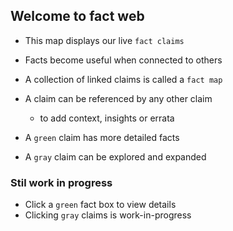 ## Welcome to fact web

- This map displays our live `fact claims`
- Facts become useful when connected to others 
- A collection of linked claims is called a `fact map`


- A claim can be referenced by any other claim
    - to add context, insights or errata
- A `green` claim has more detailed facts
- A `gray` claim can be explored and expanded 


### Stil work in progress

- Click a `green` fact box to view details
- Clicking `gray` claims is work-in-progress

